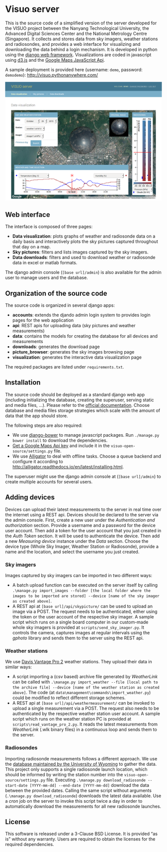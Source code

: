 # Visuo server

This is the source code of a simplified version of the server developed for the VISUO project between the Nanyang Technological University, the Advanced Digital Sciences Center and the National Metrology Centre (Singapore). It collects and stores data from sky imagers, weather stations and radiosondes, and provides a web interface for visualizing and downloading the data behind a login mechanism. It is developed in python using the [django web framework](https://www.djangoproject.com/). Visualizations are coded in javascript using [d3.js](https://d3js.org/) and the [Google Maps JavaScript Api](https://developers.google.com/maps/documentation/javascript/).

A sample deployment is provided here (username: `demo`, password: `demodemo`): http://visuo.pythonanywhere.com/

![alt text](https://github.com/FSavoy/visuo-server/raw/master/common-static/img/screenshot.png "Interface screenshot")

## Web interface

The interface is composed of three pages:
- **Data visualization**: plots graphs of weather and radiosonde data on a daily basis and interactively plots the sky pictures captured throughout that day on a map.
- **Sky pictures**: filters and lists images captured by the sky imagers.
- **Data downloads**: filters and used to download weather or radiosonde data in excel or matlab formats.

The django admin console (`[base url]/admin`) is also available for the admin user to manage users and the database.

## Organization of the source code

The source code is organized in several django apps:
- **accounts**: extends the djando admin login system to provides login pages for the web application
- **api**: REST apis for uploading data (sky pictures and weather measurements)
- **data**: contains the models for creating the database for all devices and measurements
- **downloads**: generates the download page
- **picture_browser**: generates the sky images browsing page
- **visualization**: generates the interactive data visualization page

The required packages are listed under `requirements.txt`.

## Installation

The source code should be deployed as a standard django web app (including initializing the database, creating the superuser, serving static and media files, ...). Please refer to the [official documentation](https://docs.djangoproject.com/en/1.11/howto/deployment/). Choose database and media files storage strategies which scale with the amount of data that the app should store.

The following steps are also required:
- We use [django-bower](https://django-bower.readthedocs.io/en/latest/) to manage javascript packages. Run `./manage.py bower install` to download the dependencies.
- [Get a Google Maps Api key](https://developers.google.com/maps/documentation/javascript/get-api-key) and include it in the `visuo-open-source/settings.py` file.
- We use [Alligator](http://alligator.readthedocs.io/en/latest/index.html) to deal with offline tasks. Choose a queue backend and configure it according to http://alligator.readthedocs.io/en/latest/installing.html.

The superuser might use the django admin console at (`[base url]/admin`) to create multiple accounts for several users.

## Adding devices

Devices can upload their latest measurements to the server in real time over the internet using a REST api. Devices should be declared to the server via the admin console. First, create a new user under the *Authentication and authorization* section. Provide a username and a password for the device user account. Then add a token for the user account that you just created in the *Auth Token* section. It will be used to authenticate the device. Then add a new *Measuring device* instance under the *Data* section. Choose the device type (Whole Sky Imager, Weather Station or Radiosonde), provide a name and the location, and select the username you just created.

### Sky imagers

Images captured by sky imagers can be imported in two different ways:
- A batch upload function can be executed on the server itself by calling `.\manage.py import_images --folder [the local folder where the images to be imported are stored] --device [name of the sky imager as created above]`.
- A REST api at `[base url]/api/skypicture/` can be used to upload an image via a POST. The request needs to be authenticated, either using the token or the user account of the respective sky imager. A sample script which runs on a single board computer in our custom-made whole sky imagers is provided at `scripts/send_sky_imager.py`. It controls the camera, captures images at regular intervals using the *gphoto* library and sends them to the server using the REST api.

### Weather stations

We use [Davis Vantage Pro 2](http://www.davisnet.com/solution/vantage-pro2/) weather stations. They upload their data in similar ways:
- A script importing a (csv based) archive file generated by *WeatherLink* can be called with `.\manage.py import_weather --file [local path to the archive file] --device [name of the weather station as created above]`. The code (at `data\management\commands\import_weather.py`) could be modified to reflect different storage schemes.
- A REST api at `[base url]/api/weathermeasurement/` can be invoked to upload a single measurement via a POST. The request also needs to be authenticated by the respective weather station user account. A sample script which runs on the weather station PC is provided at `scripts\read_vantage_pro_2.py`. It reads the latest measurements from *WeatherLink* (.wlk binary files) in a continuous loop and sends them to the server.

### Radiosondes

Importing radiosonde measurements follows a different approach. We use the [database maintained by the University of Wyoming](http://weather.uwyo.edu/upperair/sounding.html) to gather the data. This project only supports a single radiosonde launch location, which should be informed by writing the station number into the `visuo-open-source/settings.py` file. Executing `.\manage.py download_radiosonde --start-date [YYYY-mm-dd] --end-date [YYYY-mm-dd]` download the data between the provided dates. Calling the same script without arguments (`.\manage.py download_radiosonde`) downloads the latest data available. Use a *cron* job on the server to invoke this script twice a day in order to automatically download the measurements for all new radiosonde launches.

## License

This software is released under a 3-Clause BSD License. It is provided “as is” without any warranty. Users are required to obtain the licenses for the required dependencies.
